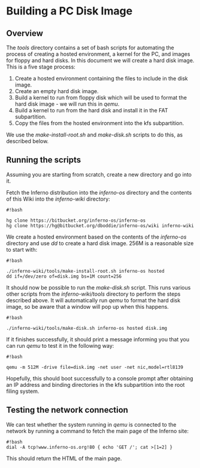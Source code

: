 # Building a PC Disk Image

## Overview

The *tools* directory contains a set of bash scripts for automating the process
of creating a hosted environment, a kernel for the PC, and images for floppy
and hard disks. In this document we will create a hard disk image. This is a
five stage process:

1. Create a hosted environment containing the files to include in the disk image.
2. Create an empty hard disk image.
3. Build a kernel to run from floppy disk which will be used to format the hard
  disk image - we will run this in *qemu*.
4. Build a kernel to run from the hard disk and install it in the FAT
  subpartition.
5. Copy the files from the hosted environment into the kfs subpartition.

We use the *make-install-root.sh* and *make-disk.sh* scripts to do this, as
described below.

## Running the scripts

Assuming you are starting from scratch, create a new directory and go into it.

Fetch the Inferno distribution into the *inferno-os* directory and the contents
of this Wiki into the *inferno-wiki* directory:

```
#!bash

hg clone https://bitbucket.org/inferno-os/inferno-os
hg clone https://hg@bitbucket.org/dboddie/inferno-os/wiki inferno-wiki
```

We create a hosted environment based on the contents of the *inferno-os*
directory and use *dd* to create a hard disk image. 256M is a reasonable size
to start with:

```
#!bash

./inferno-wiki/tools/make-install-root.sh inferno-os hosted
dd if=/dev/zero of=disk.img bs=1M count=256
```

It should now be possible to run the *make-disk.sh* script. This runs various
other scripts from the *inferno-wiki/tools* directory to perform the steps
described above. It will automatically run *qemu* to format the hard disk
image, so be aware that a window will pop up when this happens.

```
#!bash

./inferno-wiki/tools/make-disk.sh inferno-os hosted disk.img
```

If it finishes successfully, it should print a message informing you that you
can run *qemu* to test it in the following way:

```
#!bash

qemu -m 512M -drive file=disk.img -net user -net nic,model=rtl8139
```

Hopefully, this should boot successfully to a console prompt after obtaining
an IP address and binding directories in the kfs subpartition into the root
filing system.

## Testing the network connection

We can test whether the system running in *qemu* is connected to the network
by running a command to fetch the main page of the Inferno site:

```
#!bash
dial -A tcp!www.inferno-os.org!80 { echo 'GET /'; cat >[1=2] }
```

This should return the HTML of the main page.
